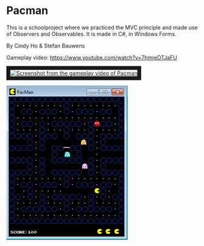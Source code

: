 # Pacman

This is a schoolproject where we practiced the MVC principle and made use of Observers and Observables. It is made in C#, in Windows Forms. 

By Cindy Ho & Stefan Bauwens

Gameplay video: https://www.youtube.com/watch?v=7hmreDTJaFU

<a href="https://www.youtube.com/watch?feature=player_embedded&v=7hmreDTJaFU" target="_blank">
<img src="https://user-images.githubusercontent.com/22680257/30482449-5ed4a652-9a23-11e7-837d-c11b0a55647c.png" 
alt="Screenshot from the gameplay video of Pacman" width="500" height="300" border="10"></a><br>

![Example](pic2.png?raw=true "Pacman")

